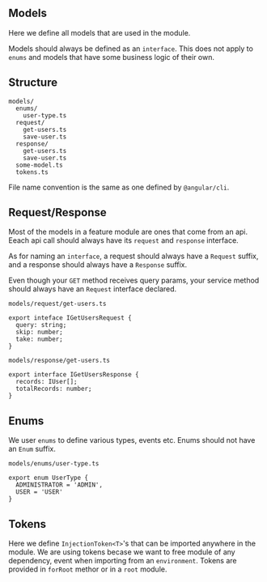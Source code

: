 ## Models

Here we define all models that are used in the module.

Models should always be defined as an `interface`. This does not apply to `enums` and models that have some business logic of their own.

## Structure

```
models/
  enums/
    user-type.ts
  request/
    get-users.ts
    save-user.ts
  response/
    get-users.ts
    save-user.ts
  some-model.ts
  tokens.ts
```
File name convention is the same as one defined by `@angular/cli`.

## Request/Response

Most of the models in a feature module are ones that come from an api. Eeach api call should always have its `request` and `response` interface.

As for naming an `interface`, a request should always have a `Request` suffix, and a response should always have a `Response` suffix.

Even though your `GET` method receives query params, your service method should always have an `Request` interface declared.

`models/request/get-users.ts`
```
export inteface IGetUsersRequest {
  query: string;
  skip: number;
  take: number;
}
```

`models/response/get-users.ts`
```
export interface IGetUsersResponse {
  records: IUser[];
  totalRecords: number;
}
```

## Enums

We user `enums` to define various types, events etc. Enums should not have an `Enum` suffix.

`models/enums/user-type.ts`
```
export enum UserType {
  ADMINISTRATOR = 'ADMIN',
  USER = 'USER'
}
```

## Tokens

Here we define `InjectionToken<T>`'s that can be imported anywhere in the module. We are using tokens becase we want to free module of any dependency, event when importing from an `environment`. Tokens are provided in `forRoot` methor or in a `root` module.